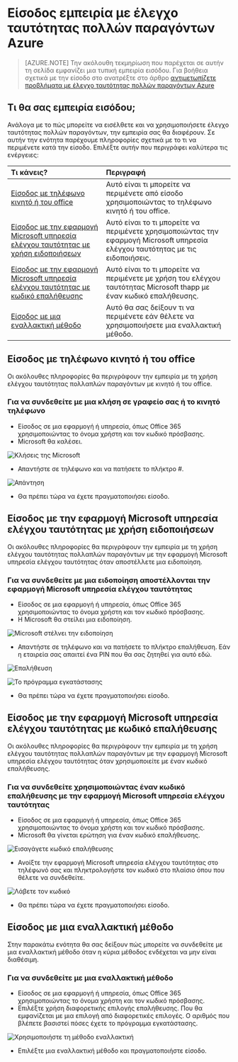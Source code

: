 <properties
    pageTitle="Azure εμπειρία εισόδου MFA με έλεγχο ταυτότητας πολλών παραγόντων Azure"
    description="Αυτή η σελίδα θα σας δώσει οδηγίες σε πού να απευθυνθείτε για να δείτε τις διάφορες μεθόδους εισόδου που είναι διαθέσιμη με το Azure MFA."
    keywords="έλεγχος ταυτότητας χρήστη, εμπειρία εισόδου, πραγματοποιήστε είσοδο με το κινητό τηλέφωνο, πραγματοποιήστε είσοδο με το τηλέφωνο του γραφείου"
    services="multi-factor-authentication"
    documentationCenter=""
    authors="kgremban"
    manager="femila"
    editor="curtland"/>

<tags
    ms.service="multi-factor-authentication"
    ms.workload="identity"
    ms.tgt_pltfrm="na"
    ms.devlang="na"
    ms.topic="article"
    ms.date="08/22/2016"
    ms.author="kgremban"/>

# <a name="the-sign-in-experience-with-azure-multi-factor-authentication"></a>Είσοδος εμπειρία με έλεγχο ταυτότητας πολλών παραγόντων Azure
> [AZURE.NOTE]  Την ακόλουθη τεκμηρίωση που παρέχεται σε αυτήν τη σελίδα εμφανίζει μια τυπική εμπειρία εισόδου.  Για βοήθεια σχετικά με την είσοδο στο ανατρέξτε στο άρθρο [αντιμετωπίζετε προβλήματα με έλεγχο ταυτότητας πολλών παραγόντων Azure](multi-factor-authentication-end-user-manage-settings.md)



## <a name="what-will-your-sign-in-experience-be"></a>Τι θα σας εμπειρία εισόδου;
Ανάλογα με το πώς μπορείτε να εισέλθετε και να χρησιμοποιήσετε έλεγχο ταυτότητας πολλών παραγόντων, την εμπειρία σας θα διαφέρουν.  Σε αυτήν την ενότητα παρέχουμε πληροφορίες σχετικά με το τι να περιμένετε κατά την είσοδο.  Επιλέξτε αυτήν που περιγράφει καλύτερα τις ενέργειες:


Τι κάνεις?|Περιγραφή
:------------- | :------------- |
[Είσοδος με τηλέφωνο κινητό ή του office](#signing-in-with-mobile-or-office-phone) | Αυτό είναι τι μπορείτε να περιμένετε από είσοδο χρησιμοποιώντας το τηλέφωνο κινητό ή του office.
[Είσοδος με την εφαρμογή Microsoft υπηρεσία ελέγχου ταυτότητας με χρήση ειδοποιήσεων](#signing-in-with-the-microsoft-authenticator-app-using-notification) | Αυτό είναι το τι μπορείτε να περιμένετε χρησιμοποιώντας την εφαρμογή Microsoft υπηρεσία ελέγχου ταυτότητας με τις ειδοποιήσεις.
[Είσοδος με την εφαρμογή Microsoft υπηρεσία ελέγχου ταυτότητας με κωδικό επαλήθευσης](#signing-in-with-the-microsoft-authenticator-app-using-verification-code)|Αυτό είναι το τι μπορείτε να περιμένετε με χρήση του ελέγχου ταυτότητας Microsoft thapp με έναν κωδικό επαλήθευσης.
[Είσοδος με μια εναλλακτική μέθοδο](#signing-in-with-an-alternate-method)|Αυτό θα σας δείξουν τι να περιμένετε εάν θέλετε να χρησιμοποιήσετε μια εναλλακτική μέθοδο.

## <a name="signing-in-with-mobile-or-office-phone"></a>Είσοδος με τηλέφωνο κινητό ή του office

Οι ακόλουθες πληροφορίες θα περιγράφουν την εμπειρία με τη χρήση ελέγχου ταυτότητας πολλαπλών παραγόντων με κινητό ή του office.

### <a name="to-sign-in-with-a-call-to-your-office-or-mobile-phone"></a>Για να συνδεθείτε με μια κλήση σε γραφείο σας ή το κινητό τηλέφωνο

- Είσοδος σε μια εφαρμογή ή υπηρεσία, όπως Office 365 χρησιμοποιώντας το όνομα χρήστη και τον κωδικό πρόσβασης.
- Microsoft θα καλέσει.

![Κλήσεις της Microsoft](./media/multi-factor-authentication-end-user-signin-phone/call.png)

- Απαντήστε σε τηλέφωνο και να πατήσετε το πλήκτρο #.

![Απάντηση](./media/multi-factor-authentication-end-user-signin-phone/phone.png)

- Θα πρέπει τώρα να έχετε πραγματοποιήσει είσοδο.</li>

## <a name="signing-in-with-the-microsoft-authenticator-app-using-notification"></a>Είσοδος με την εφαρμογή Microsoft υπηρεσία ελέγχου ταυτότητας με χρήση ειδοποιήσεων

Οι ακόλουθες πληροφορίες θα περιγράφουν την εμπειρία με τη χρήση ελέγχου ταυτότητας πολλαπλών παραγόντων με την εφαρμογή Microsoft υπηρεσία ελέγχου ταυτότητας όταν αποστέλλετε μια ειδοποίηση.

### <a name="to-sign-in-with-a-notification-sent-the-microsoft-authenticator-app"></a>Για να συνδεθείτε με μια ειδοποίηση αποστέλλονται την εφαρμογή Microsoft υπηρεσία ελέγχου ταυτότητας

- Είσοδος σε μια εφαρμογή ή υπηρεσία, όπως Office 365 χρησιμοποιώντας το όνομα χρήστη και τον κωδικό πρόσβασης.
- Η Microsoft θα στείλει μια ειδοποίηση.

![Microsoft στέλνει την ειδοποίηση](./media/multi-factor-authentication-end-user-signin-app-notify/notify.png)


- Απαντήστε σε τηλέφωνο και να πατήσετε το πλήκτρο επαλήθευση.  Εάν η εταιρεία σας απαιτεί ένα PIN που θα σας ζητηθεί για αυτό εδώ.

![Επαλήθευση](./media/multi-factor-authentication-end-user-signin-app-notify/phone.png)

![Το πρόγραμμα εγκατάστασης](./media/multi-factor-authentication-end-user-first-time-mobile-app/scan3.png)

- Θα πρέπει τώρα να έχετε πραγματοποιήσει είσοδο.


## <a name="signing-in-with-the-microsoft-authenticator-app-using-verification-code"></a>Είσοδος με την εφαρμογή Microsoft υπηρεσία ελέγχου ταυτότητας με κωδικό επαλήθευσης

Οι ακόλουθες πληροφορίες θα περιγράφουν την εμπειρία με τη χρήση ελέγχου ταυτότητας πολλαπλών παραγόντων με την εφαρμογή Microsoft υπηρεσία ελέγχου ταυτότητας όταν χρησιμοποιείτε με έναν κωδικό επαλήθευσης.

### <a name="to-sign-in-using-a-verification-code-with-the-microsoft-authenticator-app"></a>Για να συνδεθείτε χρησιμοποιώντας έναν κωδικό επαλήθευσης με την εφαρμογή Microsoft υπηρεσία ελέγχου ταυτότητας

- Είσοδος σε μια εφαρμογή ή υπηρεσία, όπως Office 365 χρησιμοποιώντας το όνομα χρήστη και τον κωδικό πρόσβασης.
- Microsoft θα γίνεται ερώτηση για έναν κωδικό επαλήθευσης.

![Εισαγάγετε κωδικό επαλήθευσης](./media/multi-factor-authentication-end-user-signin-app-verify/verify.png)

- Ανοίξτε την εφαρμογή Microsoft υπηρεσία ελέγχου ταυτότητας στο τηλέφωνό σας και πληκτρολογήστε τον κωδικό στο πλαίσιο όπου που θέλετε να συνδεθείτε.

![Λάβετε τον κωδικό](./media/multi-factor-authentication-end-user-signin-app-verify/phone.png)



- Θα πρέπει τώρα να έχετε πραγματοποιήσει είσοδο.


## <a name="signing-in-with-an-alternate-method"></a>Είσοδος με μια εναλλακτική μέθοδο


Στην παρακάτω ενότητα θα σας δείξουν πώς μπορείτε να συνδεθείτε με μια εναλλακτική μέθοδο όταν η κύρια μέθοδος ενδέχεται να μην είναι διαθέσιμη.

### <a name="to-sign-in-with-an-alternate-method"></a>Για να συνδεθείτε με μια εναλλακτική μέθοδο

- Είσοδος σε μια εφαρμογή ή υπηρεσία, όπως Office 365 χρησιμοποιώντας το όνομα χρήστη και τον κωδικό πρόσβασης.
- Επιλέξτε χρήση διαφορετικής επιλογής επαλήθευσης.  Που θα εμφανίζεται με μια επιλογή από διαφορετικές επιλογές. Ο αριθμός που βλέπετε βασιστεί πόσες έχετε το πρόγραμμα εγκατάστασης.

![Χρησιμοποιήστε τη μέθοδο εναλλακτική](./media/multi-factor-authentication-end-user-signin-alt/alt.png)

- Επιλέξτε μια εναλλακτική μέθοδο και πραγματοποιήστε είσοδο.
